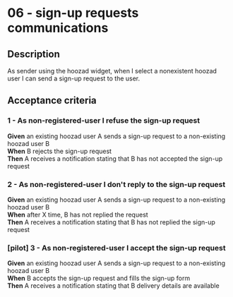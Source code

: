 # 06 - sign-up requests communications

## Description
As sender using the hoozad widget, when I select a nonexistent hoozad user I can send a sign-up request to the user.

## Acceptance criteria

### 1 - As non-registered-user I refuse the sign-up request 

**Given** an existing hoozad user A sends a sign-up request to a non-existing hoozad user B  
**When** B rejects the sign-up request  
**Then** A receives a notification stating that B has not accepted the sign-up request  

### 2 - As non-registered-user I don't reply to the sign-up request

**Given** an existing hoozad user A sends a sign-up request to a non-existing hoozad user B  
**When** after X time, B has not replied the request  
**Then** A receives a notification stating that B has not replied the sign-up request  

### [pilot] 3 - As non-registered-user I accept the sign-up request

**Given** an existing hoozad user A sends a sign-up request to a non-existing hoozad user B  
**When** B accepts the sign-up request and fills the sign-up form   
**Then** A receives a notification stating that B delivery details are available  
